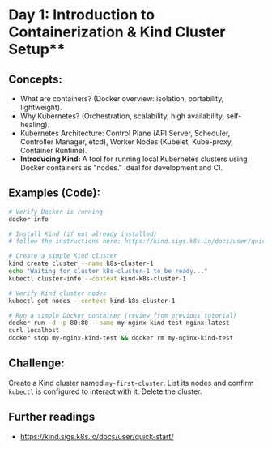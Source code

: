 # Day 1: Introduction to Containerization & Kind Cluster Setup**

## **Concepts:**
  * What are containers? (Docker overview: isolation, portability, lightweight).
  * Why Kubernetes? (Orchestration, scalability, high availability, self-healing).
  * Kubernetes Architecture: Control Plane (API Server, Scheduler, Controller Manager, etcd), Worker Nodes (Kubelet, Kube-proxy, Container Runtime).
  * **Introducing Kind:** A tool for running local Kubernetes clusters using Docker containers as "nodes." Ideal for development and CI.

## **Examples (Code):**
```bash
# Verify Docker is running
docker info

# Install Kind (if not already installed)
# follow the instructions here: https://kind.sigs.k8s.io/docs/user/quick-start/

# Create a simple Kind cluster
kind create cluster --name k8s-cluster-1
echo "Waiting for cluster k8s-cluster-1 to be ready..."
kubectl cluster-info --context kind-k8s-cluster-1

# Verify Kind cluster nodes
kubectl get nodes --context kind-k8s-cluster-1

# Run a simple Docker container (review from previous tutorial)
docker run -d -p 80:80 --name my-nginx-kind-test nginx:latest
curl localhost
docker stop my-nginx-kind-test && docker rm my-nginx-kind-test
```
## **Challenge:** 
Create a Kind cluster named `my-first-cluster`. List its nodes and confirm `kubectl` is configured to interact with it. Delete the cluster.

## Further readings
* https://kind.sigs.k8s.io/docs/user/quick-start/